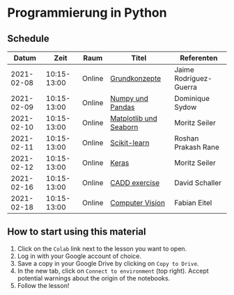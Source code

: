 # Programmierung in Python

## Schedule

| Datum      | Zeit        | Raum     | Titel                       | Referenten             |
| ---------- | ----------- | -------- | --------------------------- | ---------------------- |
| 2021-02-08 | 10:15-13:00 | Online   | [Grundkonzepte][1]          | Jaime Rodríguez-Guerra |
| 2021-02-09 | 10:15-13:00 | Online   | [Numpy und Pandas][2]       | Dominique Sydow        |
| 2021-02-10 | 10:15-13:00 | Online   | [Matplotlib und Seaborn][3] | Moritz Seiler          |
| 2021-02-11 | 10:15-13:00 | Online   | [Scikit-learn][4]           | Roshan Prakash Rane    |
| 2021-02-12 | 10:15-13:00 | Online   | [Keras][5]                  | Moritz Seiler          |
| 2021-02-16 | 10:15-13:00 | Online   | [CADD exercise][6]          | David Schaller         |
| 2021-02-18 | 10:15-13:00 | Online   | [Computer Vision][7]        | Fabian Eitel           |

<!-- TODO: Update branch name to tagged release -->

[1]: https://colab.research.google.com/github/volkamerlab/ai_in_medicine/blob/update-2021.02/week1_session1_grundkonzepte.ipynb
[2]: https://colab.research.google.com/github/volkamerlab/ai_in_medicine/blob/update-2021.02/week1_session2_numpy_pandas.ipynb
[3]: https://colab.research.google.com/github/volkamerlab/ai_in_medicine/blob/update-2021.02/week1_session3_matplotlib.ipynb
[4]: https://colab.research.google.com/github/volkamerlab/ai_in_medicine/blob/update-2021.02/week1_session4_intro_to_ml_and_scikit_learn.ipynb
[5]: https://colab.research.google.com/github/volkamerlab/ai_in_medicine/blob/update-2021.02/week1_session5_deep_learning.ipynb
[6]: https://colab.research.google.com/github/volkamerlab/ai_in_medicine/blob/update-2021.02/week2_session1_cadd_exercise.ipynb
[7]: https://colab.research.google.com/github/volkamerlab/ai_in_medicine/blob/update-2021.02/week2_session2_images-MRI-dl.ipynb

## How to start using this material

1. Click on the `Colab` link next to the lesson you want to open.
2. Log in with your Google account of choice.
3. Save a copy in your Google Drive by clicking on `Copy to Drive`.
4. In the new tab, click on `Connect to environment` (top right). Accept potential warnings about the origin of the notebooks.
5. Follow the lesson!
